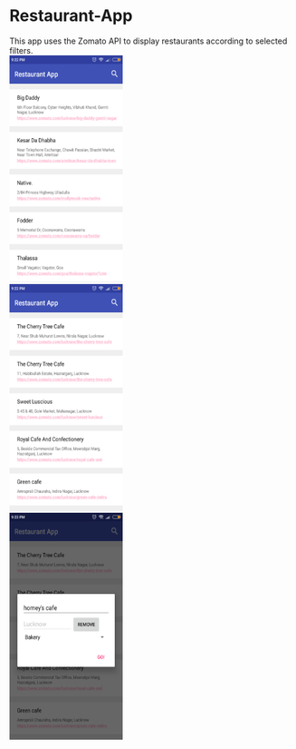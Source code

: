 # Restaurant-App
This app uses the Zomato API to display restaurants according to selected filters.
<br>
<img src="https://github.com/coolio-1/Restaurant-App/blob/master/Screenshot_2018-04-07-21-22-24-896_com.coolio1.android.restaurant_app.png" width="200" height="400"/>
<br>
<img src="https://github.com/coolio-1/Restaurant-App/blob/master/Screenshot_2018-04-07-21-22-58-518_com.coolio1.android.restaurant_app.png" width="200" height="400"/>
<br>
<img src="https://github.com/coolio-1/Restaurant-App/blob/master/Screenshot_2018-04-07-21-23-44-547_com.coolio1.android.restaurant_app.png" width="200" height="400"/>
